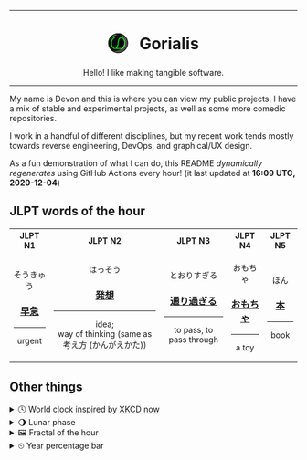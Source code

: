 ***

<h1 align="center">
<sub>
    <img src="readme/resources/avatar.png" height="36">
</sub>
&nbsp;
Gorialis
</h1>
<p align="center">
Hello! I like making tangible software.
</p>

***

My name is Devon and this is where you can view my public projects. I have a mix of stable and experimental projects, as well as some more comedic repositories.

I work in a handful of different disciplines, but my recent work tends mostly towards reverse engineering, DevOps, and graphical/UX design.

As a fun demonstration of what I can do, this README *dynamically regenerates* using GitHub Actions every hour! (it last updated at **16:09 UTC, 2020-12-04**)

<h2>JLPT words of the hour</h2>
<table>
    <tr>
        <th>JLPT N1</th>
        <th>JLPT N2</th>
        <th>JLPT N3</th>
        <th>JLPT N4</th>
        <th>JLPT N5</th>
    </tr>
    <tr>
        <td>
            <p align="center">そうきゅう</p>
            <h3 align="center"><b><a href="https://jisho.org/search/%E6%97%A9%E6%80%A5">早急</a></b></h3>
            <hr>
            <p align="center">urgent</p>
        </td>
        <td>
            <p align="center">はっそう</p>
            <h3 align="center"><b><a href="https://jisho.org/search/%E7%99%BA%E6%83%B3">発想</a></b></h3>
            <hr>
            <p align="center">idea;<br> way of thinking (same as 考え方 (かんがえかた))</p>
        </td>
        <td>
            <p align="center">とおりすぎる</p>
            <h3 align="center"><b><a href="https://jisho.org/search/%E9%80%9A%E3%82%8A%E9%81%8E%E3%81%8E%E3%82%8B">通り過ぎる</a></b></h3>
            <hr>
            <p align="center">to pass,<wbr> to pass through</p>
        </td>
        <td>
            <p align="center">おもちゃ</p>
            <h3 align="center"><b><a href="https://jisho.org/search/%E3%81%8A%E3%82%82%E3%81%A1%E3%82%83">おもちゃ</a></b></h3>
            <hr>
            <p align="center">a toy</p>
        </td>
        <td>
            <p align="center">ほん</p>
            <h3 align="center"><b><a href="https://jisho.org/search/%E6%9C%AC">本</a></b></h3>
            <hr>
            <p align="center">book</p>
        </td>
    </tr>
</table>

<h2>Other things</h2>
<details>
<summary>🕓  World clock inspired by <a href="https://xkcd.com/now">XKCD now</a></summary>

> <img src="generated/now.png" width="512">

</details>
<details>
<summary>🌖 Lunar phase</summary>

The moon is approximately 68.16% through its phase (Waning Gibbous).

</details>
<details>
<summary>&#x1f5bc; Fractal of the hour</summary>

> <img src="generated/fractal.png" width="512">

</details>
<details>
<summary>&#x23f2; Year percentage bar</summary>
<pre><code>2020 [██████████████████▁▁] 92.53%</code></pre>
</details>
